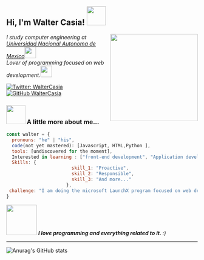 
<h2> Hi, I'm Walter Casia! <img src="https://media.giphy.com/media/mGcNjsfWAjY5AEZNw6/giphy.gif" width="50"></h2>
<img align='right' src="https://ouch-cdn2.icons8.com/CB_19OyD1wvyr-qJ6LS5hgMDJQgOKe5pSGGEtxVdE1U/rs:fit:912:912/czM6Ly9pY29uczgu/b3VjaC1wcm9kLmFz/c2V0cy9zdmcvNzk2/LzQwYjU0NGUwLWJm/ODQtNGI2Mi1iYmRm/LWQzMDU5NzQ3MWUw/Ny5zdmc.png" width="230">
<p><em>I study computer engineering at <a href="https://www.ingenieria.unam.mx/">Universidad Nacional Autonoma de Mexico</a><img src="https://stickers.gg/assets/stickers/2379-wumpus-love.png" width="30"></br>Lover of programming focused on web development.<img src="https://media.giphy.com/media/WUlplcMpOCEmTGBtBW/giphy.gif" width="30"> 
</em></p>

[![Twitter: WalterCasia](https://img.shields.io/twitter/follow/walter_casia?style=social)](https://twitter.com/walter_casia)
[![GitHub WalterCasia](https://img.shields.io/github/followers/WalterCC17?style=social)](https://github.com/WalterCC17)


### <img src="https://ouch-cdn2.icons8.com/CHhb3FTOvZJCefuu0C-zGGj7kIn73pLgaAW-uX1OU8k/rs:fit:1384:912/czM6Ly9pY29uczgu/b3VjaC1wcm9kLmFz/c2V0cy9zdmcvODcy/L2EzYmIwMjliLTM1/OTktNDI4Mi04MzAy/LTg1MGY3MWQ3ZTUw/ZS5zdmc.png" width="50"> A little more about me...  

```javascript
const walter = {
  pronouns: "he" | "his",
  code(not yet mastered): [Javascript, HTML,Python ],
  tools: [undiscovered for the moment],
  Interested in learning : ["front-end development", "Application development"],
  Skills: {
                        skill_1: "Proactive",
                        skill_2: "Responsible",
                        skill_3: "And more..."
                      },
 challenge: "I am doing the microsoft LaunchX program focused on web development."
}
```

<img src="https://i.ibb.co/x2WwT66/calaca.gif" width="80"> <em><b>I love programming and everything related to it. </b>  <b></b> :)</em>

---

![Anurag's GitHub stats](https://github-readme-stats.vercel.app/api?username=WalterCC17&show_icons=true&theme=github_dark)
